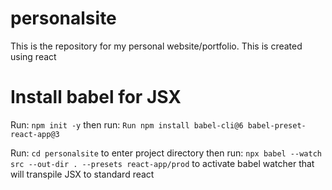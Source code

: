 # personalsite
This is the repository for my personal website/portfolio. This is created using react

# Install babel for JSX
Run: `npm init -y`
then run: `Run npm install babel-cli@6 babel-preset-react-app@3`


Run:
`cd personalsite` to enter project directory then run:
 `npx babel --watch src --out-dir . --presets react-app/prod` to activate babel watcher that will transpile JSX to standard react
